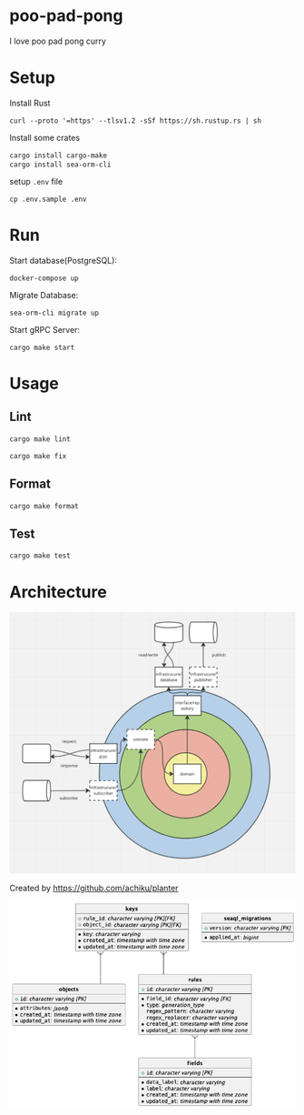 # poo-pad-pong
I love poo pad pong curry

# Setup
Install Rust

```console
curl --proto '=https' --tlsv1.2 -sSf https://sh.rustup.rs | sh
```

Install some crates

```console
cargo install cargo-make
cargo install sea-orm-cli
```

setup `.env` file

```console
cp .env.sample .env 
```

# Run

Start database(PostgreSQL):

```console
docker-compose up
```

Migrate Database:

```console
sea-orm-cli migrate up
```

Start gRPC Server:

```console
cargo make start
```

# Usage
## Lint

```console
cargo make lint
```

```console
cargo make fix
```

## Format

```console
cargo make format
```

## Test

```console
cargo make test
```

# Architecture

![architecture.png](docs/architecture.png)

Created by https://github.com/achiku/planter

![erd.png](docs/erd.png)
